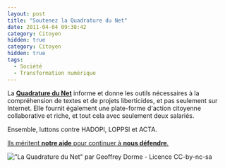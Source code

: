 ```yaml
---
layout: post
title: "Soutenez la Quadrature du Net"
date: 2011-04-04 09:38:42
category: Citoyen
hidden: true
category: Citoyen
hidden: true
tags:
  - Société
  - Transformation numérique
---
```


La **[Quadrature du Net](https://support.laquadrature.net/)** informe et donne les outils nécessaires à la compréhension de textes et de projets liberticides, et pas seulement sur Internet. Elle fournit également une plate-forme d'action citoyenne collaborative et riche, et tout cela avec seulement deux salariés.

Ensemble, luttons contre HADOPI, LOPPSI et ACTA.

[Ils méritent **notre aide** pour continuer à **nous défendre**.](https://support.laquadrature.net/)

<!-- more -->

![&quot;La Quadrature du Net&quot; par Geoffrey Dorme - Licence CC-by-nc-sa](/images/)
